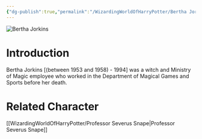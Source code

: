 ```yaml
---
{"dg-publish":true,"permalink":"/WizardingWorldOfHarryPotter/Bertha Jorkins/","dgPassFrontmatter":true,"created":"","updated":""}
---
```


![Bertha Jorkins](http://rxbg5ysja.bkt.gdipper.com/Bertha_Jorkins.png)
# Introduction
Bertha Jorkins [(between 1953 and 1958) - 1994] was a witch and Ministry of Magic employee who worked in the Department of Magical Games and Sports before her death.

# Related Character
[[WizardingWorldOfHarryPotter/Professor Severus Snape\|Professor Severus Snape]]
